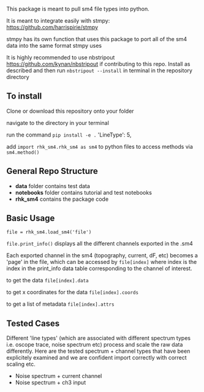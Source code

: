 This package is meant to pull sm4 file types into python. 

It is meant to integrate easily with stmpy: https://github.com/harrispirie/stmpy 

stmpy has its own function that uses this package to port all of the sm4 data into the same format stmpy uses

It is highly recommended to use nbstripout https://github.com/kynan/nbstripout if contributing to this repo. Install as described and then run `nbstripout --install` in terminal in the repository directory

## To install

Clone or download this repository onto your folder

navigate to the directory in your terminal

run the command `pip install -e .` 'LineType': 5,

add `import rhk_sm4.rhk_sm4 as sm4` to python files to access methods via `sm4.method()`

## General Repo Structure
- **data** folder contains test data
- **notebooks** folder contains tutorial and test notebooks
- **rhk_sm4** contains the package code


## Basic Usage
`file = rhk_sm4.load_sm4('file')`

`file.print_info()` displays all the different channels exported in the .sm4

Each exported channel in the sm4 (topography, current, dF, etc) becomes a 'page' in the file, which can be accessed by `file[index]` where index is the index in the print_info data table corresponding to the channel of interest.

to get the data
`file[index].data`

to get x coordinates for the data
`file[index].coords`

to get a list of metadata
`file[index].attrs`

## Tested Cases
Different 'line types' (which are associated with different spectrum types i.e. oscope trace, noise spectrum etc) process and scale the raw data differently. Here are the tested spectrum + channel types that have been explicitely examined and we are confident import correctly with correct scaling etc.

- Noise spectrum + current channel
- Noise spectrum + ch3 input

